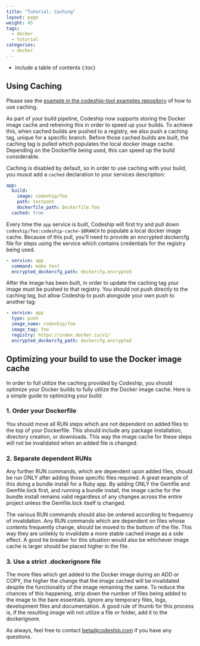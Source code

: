 ```yaml
---
title: "Tutorial: Caching"
layout: page
weight: 45
tags:
  - docker
  - tutorial
categories:
  - docker
---
```


* include a table of contents
{:toc}

## Using Caching

Please see the [example in the codeship-tool examples repository](https://github.com/codeship/codeship-tool-examples/tree/master/17.caching) of how to use caching.

As part of your build pipeline, Codeship now supports storing the Docker image cache and retreiving this in order to speed up your builds. To achieve this, when cached builds are pushed to a registry, we also push a caching tag, unique for a specific branch. Before those cached builds are built, the caching tag is pulled which populates the local docker image cache. Depending on the Dockerfile being used, this can speed up the build considerable.

Caching is disabled by default, so in order to use caching with your build, you musut add a `cached` declaration to your services description:

```yml
app:
  build:
    image: codeship/foo
    path: testpath
    dockerfile_path: Dockerfile.foo
  cached: true
```

Every time the `app` service is built, Codeship will first try and pull down `codeship/foo:codeship-cache-$BRANCH` to populate a local docker image cache. Because of this pull, you'll need to provide an encrypted dockercfg file for steps using the service which contains credentials for the registry being used.

```yml
- service: app
  command: make test
  encrypted_dockercfg_path: dockercfg.encrypted
```

After the image has been built, in order to update the caching tag your image must be pushed to that registry. You should not push directly to the caching tag, but allow Codeship to push alongside your own push to another tag:

```yml
- service: app
  type: push
  image_name: codeship/foo
  image_tag: foo
  registry: https://index.docker.io/v1/
  encrypted_dockercfg_path: dockercfg.encrypted
```

## Optimizing your build to use the Docker image cache

In order to full utilize the caching provided by Codeship, you should optimize your Docker builds to fully utilize the Docker image cache. Here is a simple guide to optimizing your build:

### 1. Order your Dockerfile

You should move all RUN steps which are not dependent on added files to the top of your Dockerfile. This should include any package installation, directory creation, or downloads. This way the image cache for these steps will not be invalidated when an added file is changed. 

### 2. Separate dependent RUNs

Any further RUN commands, which are dependent upon added files, should be run ONLY after adding those specific files required. A great example of this doing a bundle install for a Ruby app. By adding ONLY the Gemfile and Gemfile.lock first, and running a bundle install, the image cache for the bundle install remains valid regardless of any changes across the entire project unless the Gemfile.lock itself is changed.

The various RUN commands should also be ordered according to frequency of invalidation. Any RUN commands which are dependent on files whose contents frequently change, should be moved to the bottom of the file. This way they are unliekly to invalidate a more stable cached image as a side effect. A good tie breaker for this situation would also be whichever image cache is larger should be placed higher in the file. 

### 3. Use a strict .dockerignore file

The more files which get added to the Docker image during an ADD or COPY, the higher the change that the image cached will be invalidated despite the functionality of the image remaining the same. To reduce the chances of this happening, strip down the number of files being added to the image to the bare essentials. Ignore any temporary files, logs, development files and documentation. A good rule of thumb for this process is, if the resulting image will not utilize a file or folder, add it to the dockerignore.

As always, feel free to contact [beta@codeship.com](mailto:beta@codeship.com) if you have any questions.
